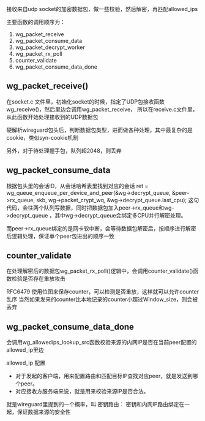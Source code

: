 
接收来自udp socket的加密数据包，做一些校验，然后解密，再匹配allowed_ips

主要函数的调用顺序为：
1. wg_packet_receive
2. wg_packet_consume_data
3. wg_packet_decrypt_worker
4. wg_packet_rx_poll
5. counter_validate
6. wg_packet_consume_data_done

## wg_packet_receive()
在socket.c 文件里，初始化socket的时候，指定了UDP包接收函数wg_receive()，然后里边会调用wg_packet_receive，
所以在receive.c文件里，从此函数开始处理接收到的UDP数据包

硬解析wireguard包头后，判断数据包类型，进而做各种处理，其中最复杂的是cookie，类似syn-cookie机制

另外，对于待处理握手包，队列超2048，则丢弃

## wg_packet_consume_data
根据包头里的会话ID，从会话哈希表里找到对应的会话
	ret = wg_queue_enqueue_per_device_and_peer(&wg->decrypt_queue, &peer->rx_queue, skb,
						   wg->packet_crypt_wq, &wg->decrypt_queue.last_cpu);
这句代码，会往两个队列写数据，同时把数据包加入peer->rx_queue和wg->decrypt_queue ，其中wg->decrypt_queue会绑定多CPU并行解密处理。

而peer->rx_queue绑定的是网卡软中断，会等待数据包解密后，按顺序进行解密后逻辑处理，保证单个peer包进出的顺序一致


## counter_validate
在处理解密后的数据包wg_packet_rx_poll()逻辑中，会调用counter_validate()函数检验是否存在重放攻击

RFC6479 使用位图来保存counter，可以检测是否重放，这样就可以允许counter乱序
当然如果发来的counter比本地记录的counter小超过Window_size，则会被丢弃

## wg_packet_consume_data_done
会调用wg_allowedips_lookup_src函数校验来源的内网IP是否在当前peer配置的allowed_ip里边

allowed_ip 配置
* 对于发起的客户端，用来配置路由和匹配目标IP查找对应peer，就是发送到哪个peer。
* 对应接收方服务端来说，就是用来校验来源IP是否合法。

就是wireguard里提到的一个概率，叫 密钥路由： 密钥和内网IP路由绑定在一起，保证数据来源的安全性


